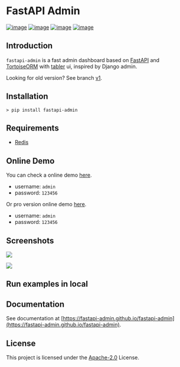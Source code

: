 # FastAPI Admin

[![image](https://img.shields.io/pypi/v/fastapi-admin.svg?style=flat)](https://pypi.python.org/pypi/fastapi-admin)
[![image](https://img.shields.io/github/license/fastapi-admin/fastapi-admin)](https://github.com/fastapi-admin/fastapi-admin)
[![image](https://github.com/fastapi-admin/fastapi-admin/workflows/gh-pages/badge.svg)](https://github.com/fastapi-admin/fastapi-admin/actions?query=workflow:gh-pages)
[![image](https://github.com/fastapi-admin/fastapi-admin/workflows/pypi/badge.svg)](https://github.com/fastapi-admin/fastapi-admin/actions?query=workflow:pypi)

## Introduction

`fastapi-admin` is a fast admin dashboard based on [FastAPI](https://github.com/tiangolo/fastapi)
and [TortoiseORM](https://github.com/tortoise/tortoise-orm/) with [tabler](https://github.com/tabler/tabler) ui,
inspired by Django admin.

Looking for old version? See branch [v1](https://github.com/fastapi-admin/fastapi-admin/tree/v1).

## Installation

```shell
> pip install fastapi-admin
```

## Requirements

- [Redis](https://redis.io)

## Online Demo

You can check a online demo [here](https://fastapi-admin.long2ice.cn/admin/login).

- username: `admin`
- password: `123456`

Or pro version online demo [here](https://fastapi-admin-pro.long2ice.cn/admin/login).

- username: `admin`
- password: `123456`

## Screenshots

![](https://raw.githubusercontent.com/fastapi-admin/fastapi-admin/dev/images/login.png)

![](https://raw.githubusercontent.com/fastapi-admin/fastapi-admin/dev/images/dashboard.png)

## Run examples in local

## Documentation

See documentation at [https://fastapi-admin.github.io/fastapi-admin](https://fastapi-admin.github.io/fastapi-admin).

## License

This project is licensed under the
[Apache-2.0](https://github.com/fastapi-admin/fastapi-admin/blob/master/LICENSE)
License.
